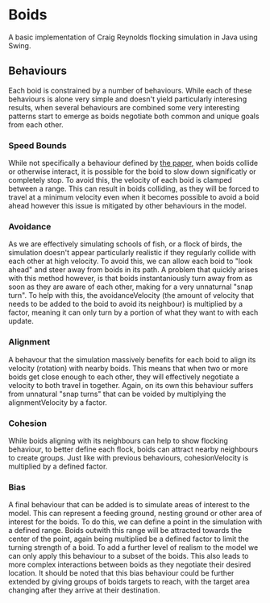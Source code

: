 # Boids
A basic implementation of Craig Reynolds flocking simulation in Java using Swing.

## Behaviours
Each boid is constrained by a number of behaviours. While each of these behaviours is alone very simple and doesn't yield particularly interesing results, when several behaviours are combined some very interesting patterns start to emerge as boids negotiate both common and unique goals from each other.

### Speed Bounds
While not specifically a behaviour defined by [the paper](http://www.red3d.com/cwr/papers/1987/SIGGRAPH87.pdf), when boids collide or otherwise interact, it is possible for the boid to slow down significatly or completely stop. To avoid this, the velocity of each boid is clamped between a range. This can result in boids colliding, as they will be forced to travel at a minimum velocity even when it becomes possible to avoid a boid ahead however this issue is mitigated by other behaviours in the model.

### Avoidance
As we are effectively simulating schools of fish, or a flock of birds, the simulation doesn't appear particularly realistic if they regularly collide with each other at high velocity. To avoid this, we can allow each boid to "look ahead" and steer away from boids in its path. A problem that quickly arises with this method however, is that boids instantaniously turn away from as soon as they are aware of each other, making for a very unnaturnal "snap turn". To help with this, the avoidanceVelocity (the amount of velocity that needs to be added to the boid to avoid its neighbour) is multiplied by a factor, meaning it can only turn by a portion of what they want to with each update.

### Alignment
A behavour that the simulation massively benefits for each boid to align its velocity (rotation) with nearby boids. This means that when two or more boids get close enough to each other, they will effectively negotiate a velocity to both travel in together. Again, on its own this behaviour suffers from unnatural "snap turns" that can be voided by multiplying the alignmentVelocity by a factor.

### Cohesion
While boids aligning with its neighbours can help to show flocking behaviour, to better define each flock, boids can attract nearby neighbours to create groups. Just like with previous behaviours, cohesionVelocity is multiplied by a defined factor.

### Bias
A final behaviour that can be added is to simulate areas of interest to the model. This can represent a feeding ground, nesting ground or other area of interest for the boids. To do this, we can define a point in the simulation with a defined range. Boids outwith this range will be attracted towards the center of the point, again being multiplied be a defined factor to limit the turning strength of a boid. To add a further level of realism to the model we can only apply this behaviour to a subset of the boids. This also leads to more complex interactions between boids as they negotiate their desired location.
It should be noted that this bias behaviour could be further extended by giving groups of boids targets to reach, with the target area changing after they arrive at their destination.
